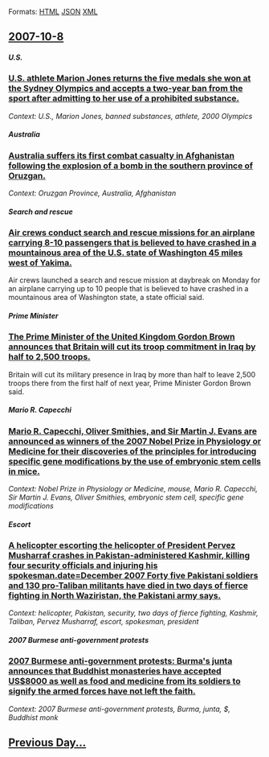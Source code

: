 
Formats: [HTML](2007/10/8/index.html)  [JSON](2007/10/8/index.json)  [XML](2007/10/8/index.xml)  

## [2007-10-8](/news/2007/10/8/index.md)

##### U.S.
### [ U.S. athlete Marion Jones returns the five medals she won at the Sydney Olympics and accepts a two-year ban from the sport after admitting to her use of a prohibited substance. ](/news/2007/10/8/u-s-athlete-marion-jones-returns-the-five-medals-she-won-at-the-sydney-olympics-and-accepts-a-two-year-ban-from-the-sport-after-admitting.md)
_Context: U.S., Marion Jones, banned substances, athlete, 2000 Olympics_

##### Australia
### [ Australia suffers its first combat casualty in Afghanistan following the explosion of a bomb in the southern province of Oruzgan. ](/news/2007/10/8/australia-suffers-its-first-combat-casualty-in-afghanistan-following-the-explosion-of-a-bomb-in-the-southern-province-of-ora-zgan.md)
_Context: Oruzgan Province, Australia, Afghanistan_

##### Search and rescue
### [ Air crews conduct search and rescue missions for an airplane carrying 8-10 passengers that is believed to have crashed in a mountainous area of the U.S. state of Washington 45 miles west of Yakima. ](/news/2007/10/8/air-crews-conduct-search-and-rescue-missions-for-an-airplane-carrying-8-10-passengers-that-is-believed-to-have-crashed-in-a-mountainous-are.md)
Air crews launched a search and rescue mission at daybreak on Monday for an airplane carrying up to 10 people that is believed to have crashed in a mountainous area of Washington state, a state official said.

##### Prime Minister
### [ The Prime Minister of the United Kingdom Gordon Brown announces that Britain will cut its troop commitment in Iraq by half to 2,500 troops. ](/news/2007/10/8/the-prime-minister-of-the-united-kingdom-gordon-brown-announces-that-britain-will-cut-its-troop-commitment-in-iraq-by-half-to-2-500-troops.md)
Britain will cut its military presence in Iraq by more than half to leave 2,500 troops there from the first half of next year, Prime Minister Gordon Brown said.

##### Mario R. Capecchi
### [ Mario R. Capecchi, Oliver Smithies, and Sir Martin J. Evans are announced as winners of the 2007 Nobel Prize in Physiology or Medicine for their discoveries of the principles for introducing specific gene modifications by the use of embryonic stem cells in mice. ](/news/2007/10/8/mario-r-capecchi-oliver-smithies-and-sir-martin-j-evans-are-announced-as-winners-of-the-2007-nobel-prize-in-physiology-or-medicine-for.md)
_Context: Nobel Prize in Physiology or Medicine, mouse, Mario R. Capecchi, Sir Martin J. Evans, Oliver Smithies, embryonic stem cell, specific gene modifications_

##### Escort
### [ A helicopter escorting the helicopter of President Pervez Musharraf crashes in Pakistan-administered Kashmir, killing four security officials and injuring his spokesman.date=December 2007 Forty five Pakistani soldiers and 130 pro-Taliban militants have died in two days of fierce fighting in North Waziristan, the Pakistani army says. ](/news/2007/10/8/a-helicopter-escorting-the-helicopter-of-president-pervez-musharraf-crashes-in-pakistan-administered-kashmir-killing-four-security-officia.md)
_Context: helicopter, Pakistan, security, two days of fierce fighting, Kashmir, Taliban, Pervez Musharraf, escort, spokesman, president_

##### 2007 Burmese anti-government protests
### [ 2007 Burmese anti-government protests: Burma's junta announces that Buddhist monasteries have accepted US$8000 as well as food and medicine from its soldiers to signify the armed forces have not left the faith. ](/news/2007/10/8/2007-burmese-anti-government-protests-burma-s-junta-announces-that-buddhist-monasteries-have-accepted-us-8000-as-well-as-food-and-medicine.md)
_Context: 2007 Burmese anti-government protests, Burma, junta, $, Buddhist monk_

## [Previous Day...](/news/2007/10/7/index.md)

